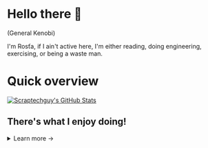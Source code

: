 # Hello there 👋

(General Kenobi) 

I'm Rosťa, if I ain't active here, I'm either reading, doing engineering, exercising, or being a waste man.

# Quick overview

[![Scraptechguy's GitHub Stats](https://github-readme-stats.vercel.app/api?username=scraptechguy&show_icons=true&theme=radical)](https://github.com/anuraghazra/github-readme-stats)

## There's what I enjoy doing!

<details>
<summary>
Learn more -> 
</summary>
  
### English C2 (<a href="https://www.efset.org/cert/px7Tc3" target="_blank">EFSET Certified</a>)

### Microsoft Azure (<a href="https://www.credly.com/badges/8f32078d-eb4e-4e2f-9fbb-58b1781f4850/public_url" target="_blank">Microsoft Certified</a>)

+ Security, Compliance, and Identity Fundamentals (<a href="https://www.credly.com/badges/1443df5e-df6d-477f-88f7-66d072e86e03/public_url" target="_blank">Microsoft Certified</a>)
+ Azure Data Fundamentals (<a href="https://www.credly.com/badges/b191f0d6-831e-4a5f-b264-01d137fe829d/public_url" target="_blank">Microsoft Certified</a>)
+ Azure AI Fundamentals (<a href="https://www.credly.com/badges/f09deb85-8218-44d3-a41c-53d19cca31e3/public_url" target="_blank">Microsoft Certified</a>)

### Python (<a href="https://www.credly.com/badges/505d5446-7527-489c-a22c-c279d782c3d3/public_url" target="_blank">Microsoft Certified</a>)

+ Data Analysis Using Python (<a href="https://www.credly.com/badges/893a168e-3ba2-4829-8b8b-107246b6e907/public_url" target="_blank">IBM Certified</a>)
+ Data Visualization Using Python (<a href="https://www.credly.com/badges/e1220dcd-dcd3-4301-a453-9eda05a2d01b/public_url" target="_blank">IBM Certified</a>)
+ Python for Data Science (<a href="https://www.credly.com/badges/98fb8baf-74db-4cd4-bc0b-1006420be2f7/public_url" target="_blank">IBM Certified</a>)
+ Applied Data Science with Python (<a href="https://www.credly.com/badges/58e516c3-707a-4249-9f65-d64ae6a18cf0/public_url" target="_blank">IBM Certified</a>)

### Deep Learning ()

+ Accelerated Deep Learning with GPU (<a href="https://www.credly.com/badges/b2b3b913-5173-46af-9f94-79cee7f9c9d0/public_url" target="_blank">IBM Certified</a>)

### Microsoft 365

+ Microsoft Excel (<a href="https://www.credly.com/badges/129a96db-fb85-4c62-9d31-50107f77bdd3/public_url" target="_blank">Microsoft Office Specialist</a>)

## There's what I like to code in!

[![Top Langs](https://github-readme-stats.vercel.app/api/top-langs/?username=scraptechguy&theme=radical)](https://github.com/anuraghazra/github-readme-stats)

</details>

